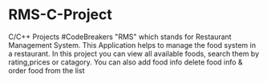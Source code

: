 # RMS-C-Project
C/C++ Projects
#CodeBreakers
"RMS" which stands for Restaurant Management System.
This Application helps to manage the food system in a restaurant. 
In this project you can view all available foods, search them by rating,prices or catagory.
You can also add food info delete food info & order food from the list
